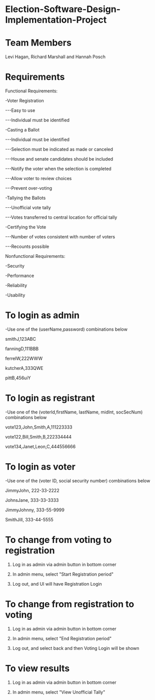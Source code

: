 # Election-Software-Design-Implementation-Project

# Team Members 
Levi Hagan, Richard Marshall and Hannah Posch

# Requirements
Functional Requirements: 

-Voter Registration

---Easy to use
    
---Individual must be identified
    
-Casting a Ballot

---Individual must be identified
    
---Selection must be indicated as made or canceled
    
---House and senate candidates should be included
    
---Notify the voter when the selection is completed
    
---Allow voter to review choices
    
---Prevent over-voting
    
-Tallying the Ballots

---Unofficial vote tally
    
---Votes transferred to central location for official tally
    
-Certifying the Vote

---Number of votes consistent with number of voters
    
---Recounts possible

Nonfunctional Requirements:

-Security

-Performance

-Reliability

-Usability

# To login as admin 

-Use one of the (userName,password) combinations below

smithJ,123ABC

fanningD,111BBB

ferrelW,222WWW

kutcherA,333QWE

pittB,456uiY

# To login as registrant

-Use one of the (voterId,firstName, lastName, midInt, socSecNum) combinations below

vote123,John,Smith,A,111223333

vote122,Bill,Smith,B,222334444

vote134,Janet,Leon,C,444556666

# To login as voter

-Use one of the (voter ID, social security number) combinations below

JimmyJohn, 222-33-2222

JohnsJane, 333-33-3333

JimmyJohnny, 333-55-9999

SmithJill, 333-44-5555

# To change from voting to registration

1) Log in as admin via admin button in bottom corner

2) In admin menu, select "Start Registration period"

3) Log out, and UI will have Registration Login

# To change from registration to voting

1) Log in as admin via admin button in bottom corner

2) In admin menu, select "End Registration period"

3) Log out, and select back and then Voting Login will be shown

# To view results

1) Log in as admin via admin button in bottom corner

2) In admin menu, select "View Unofficial Tally"

